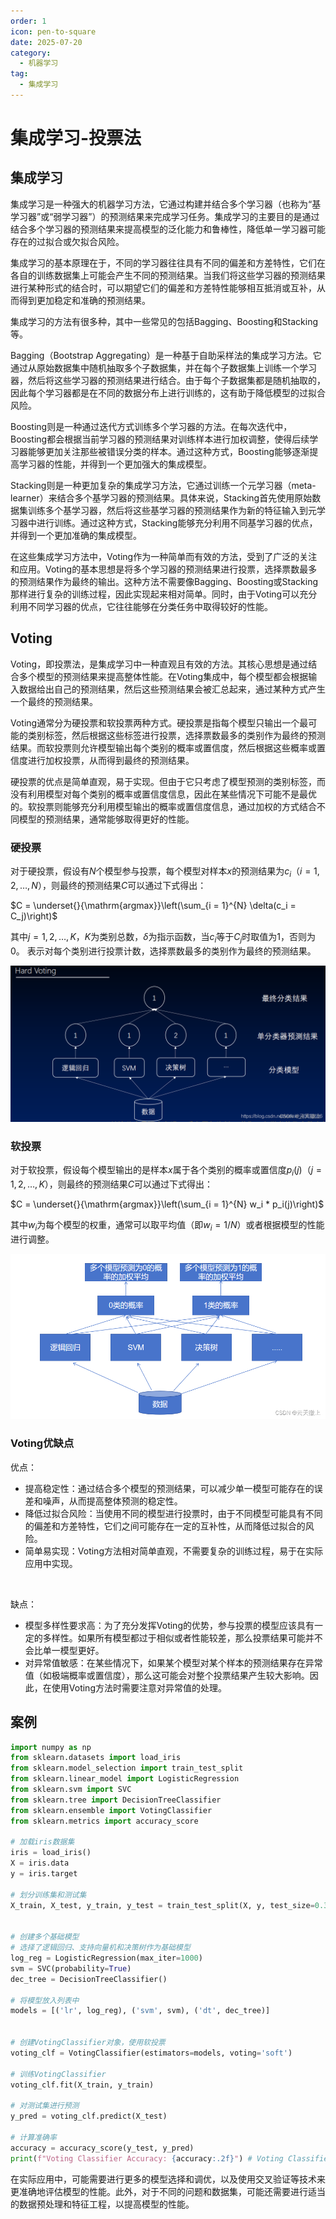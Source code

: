 ```yaml
---
order: 1
icon: pen-to-square
date: 2025-07-20
category:
  - 机器学习
tag:
  - 集成学习
---
```


# 集成学习-投票法

## 集成学习

集成学习是一种强大的机器学习方法，它通过构建并结合多个学习器（也称为“基学习器”或“弱学习器”）的预测结果来完成学习任务。集成学习的主要目的是通过结合多个学习器的预测结果来提高模型的泛化能力和鲁棒性，降低单一学习器可能存在的过拟合或欠拟合风险。

集成学习的基本原理在于，不同的学习器往往具有不同的偏差和方差特性，它们在各自的训练数据集上可能会产生不同的预测结果。当我们将这些学习器的预测结果进行某种形式的结合时，可以期望它们的偏差和方差特性能够相互抵消或互补，从而得到更加稳定和准确的预测结果。

集成学习的方法有很多种，其中一些常见的包括Bagging、Boosting和Stacking等。

Bagging（Bootstrap Aggregating）是一种基于自助采样法的集成学习方法。它通过从原始数据集中随机抽取多个子数据集，并在每个子数据集上训练一个学习器，然后将这些学习器的预测结果进行结合。由于每个子数据集都是随机抽取的，因此每个学习器都是在不同的数据分布上进行训练的，这有助于降低模型的过拟合风险。

Boosting则是一种通过迭代方式训练多个学习器的方法。在每次迭代中，Boosting都会根据当前学习器的预测结果对训练样本进行加权调整，使得后续学习器能够更加关注那些被错误分类的样本。通过这种方式，Boosting能够逐渐提高学习器的性能，并得到一个更加强大的集成模型。

Stacking则是一种更加复杂的集成学习方法，它通过训练一个元学习器（meta-learner）来结合多个基学习器的预测结果。具体来说，Stacking首先使用原始数据集训练多个基学习器，然后将这些基学习器的预测结果作为新的特征输入到元学习器中进行训练。通过这种方式，Stacking能够充分利用不同基学习器的优点，并得到一个更加准确的集成模型。

在这些集成学习方法中，Voting作为一种简单而有效的方法，受到了广泛的关注和应用。Voting的基本思想是将多个学习器的预测结果进行投票，选择票数最多的预测结果作为最终的输出。这种方法不需要像Bagging、Boosting或Stacking那样进行复杂的训练过程，因此实现起来相对简单。同时，由于Voting可以充分利用不同学习器的优点，它往往能够在分类任务中取得较好的性能。

## Voting

Voting，即投票法，是集成学习中一种直观且有效的方法。其核心思想是通过结合多个模型的预测结果来提高整体性能。在Voting集成中，每个模型都会根据输入数据给出自己的预测结果，然后这些预测结果会被汇总起来，通过某种方式产生一个最终的预测结果。

Voting通常分为硬投票和软投票两种方式。硬投票是指每个模型只输出一个最可能的类别标签，然后根据这些标签进行投票，选择票数最多的类别作为最终的预测结果。而软投票则允许模型输出每个类别的概率或置信度，然后根据这些概率或置信度进行加权投票，从而得到最终的预测结果。

硬投票的优点是简单直观，易于实现。但由于它只考虑了模型预测的类别标签，而没有利用模型对每个类别的概率或置信度信息，因此在某些情况下可能不是最优的。软投票则能够充分利用模型输出的概率或置信度信息，通过加权的方式结合不同模型的预测结果，通常能够取得更好的性能。

### 硬投票
对于硬投票，假设有$N$个模型参与投票，每个模型对样本$x$的预测结果为$c_i$（$i = 1,2,\ldots,N$），则最终的预测结果$C$可以通过下式得出：

$C = \underset{}{\mathrm{argmax}}\left(\sum_{i = 1}^{N} \delta(c_i = C_j)\right)$

其中$j = 1,2,\ldots,K$，$K$为类别总数，$\delta$为指示函数，当$c_i$等于$C_j$时取值为$1$，否则为$0$。 表示对每个类别进行投票计数，选择票数最多的类别作为最终的预测结果。

![](img/集成学习-投票法（Voting）/1751892012654-adb85629-c331-49fb-95e5-df72379cd761.png)



### 软投票
对于软投票，假设每个模型输出的是样本$x$属于各个类别的概率或置信度$p_i(j)$（$j = 1,2,\ldots,K$），则最终的预测结果$C$可以通过下式得出：

$C = \underset{}{\mathrm{argmax}}\left(\sum_{i = 1}^{N} w_i * p_i(j)\right)$

其中$w_i$为每个模型的权重，通常可以取平均值（即$w_i = 1/N$）或者根据模型的性能进行调整。 

![](img/集成学习-投票法（Voting）/1751892012713-6555a883-5b93-4adf-9382-33b6f22d2c23.png)

### Voting优缺点
优点：

+ 提高稳定性：通过结合多个模型的预测结果，可以减少单一模型可能存在的误差和噪声，从而提高整体预测的稳定性。
+ 降低过拟合风险：当使用不同的模型进行投票时，由于不同模型可能具有不同的偏差和方差特性，它们之间可能存在一定的互补性，从而降低过拟合的风险。
+ 简单易实现：Voting方法相对简单直观，不需要复杂的训练过程，易于在实际应用中实现。

  

缺点：

+ 模型多样性要求高：为了充分发挥Voting的优势，参与投票的模型应该具有一定的多样性。如果所有模型都过于相似或者性能较差，那么投票结果可能并不会比单一模型更好。
+ 对异常值敏感：在某些情况下，如果某个模型对某个样本的预测结果存在异常值（如极端概率或置信度），那么这可能会对整个投票结果产生较大影响。因此，在使用Voting方法时需要注意对异常值的处理。



## 案例
```python
import numpy as np
from sklearn.datasets import load_iris
from sklearn.model_selection import train_test_split
from sklearn.linear_model import LogisticRegression
from sklearn.svm import SVC
from sklearn.tree import DecisionTreeClassifier
from sklearn.ensemble import VotingClassifier
from sklearn.metrics import accuracy_score

# 加载iris数据集
iris = load_iris()
X = iris.data
y = iris.target

# 划分训练集和测试集
X_train, X_test, y_train, y_test = train_test_split(X, y, test_size=0.3, random_state=42)


# 创建多个基础模型
# 选择了逻辑回归、支持向量机和决策树作为基础模型
log_reg = LogisticRegression(max_iter=1000)
svm = SVC(probability=True)
dec_tree = DecisionTreeClassifier()

# 将模型放入列表中
models = [('lr', log_reg), ('svm', svm), ('dt', dec_tree)]


# 创建VotingClassifier对象，使用软投票
voting_clf = VotingClassifier(estimators=models, voting='soft')

# 训练VotingClassifier
voting_clf.fit(X_train, y_train)

# 对测试集进行预测
y_pred = voting_clf.predict(X_test)

# 计算准确率
accuracy = accuracy_score(y_test, y_pred)
print(f"Voting Classifier Accuracy: {accuracy:.2f}") # Voting Classifier Accuracy: 1.00

```

在实际应用中，可能需要进行更多的模型选择和调优，以及使用交叉验证等技术来更准确地评估模型的性能。此外，对于不同的问题和数据集，可能还需要进行适当的数据预处理和特征工程，以提高模型的性能。

